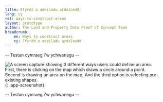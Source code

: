 ```yaml
---
title: Ffyrdd o adeiladu ardaloedd
lang: cy
ref: ways-to-construct-areas
layout: prototype
author: The Land and Property Data Proof of Concept Team
breadcrumb:
    en: Ways to construct areas
    cy: Ffyrdd o adeiladu ardaloedd
---
```

-- Testun cymraeg i'w ychwanegu --

![A screen capture showing 3 different ways users could define an area. First, there is clicking on the map which draws a circle around a point. Second is drawing an area on the map. And the third option is selecting pre-existing shapes.](/property-data-poc/assets/images/prototype-ways-to-construct-areas-cy.gif){: .app-screenshot}

-- Testun cymraeg i'w ychwanegu --
